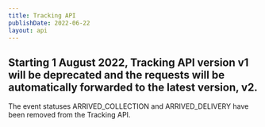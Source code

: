 ```yaml
---
title: Tracking API
publishDate: 2022-06-22
layout: api
---
```


Starting 1 August 2022, Tracking API version v1 will be deprecated and the requests will be automatically forwarded to the latest version, v2.
---
The event statuses ARRIVED_COLLECTION and ARRIVED_DELIVERY have been removed from the Tracking API.
